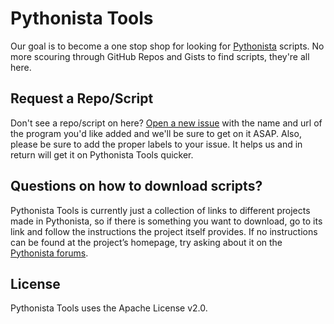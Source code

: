 Pythonista Tools
================

Our goal is to become a one stop shop for looking for [Pythonista](http://omz-software.com/pythonista/) scripts. No more scouring through GitHub Repos and Gists to find scripts, they're all here.

Request a Repo/Script
------------

Don't see a repo/script on here? [Open a new issue](https://github.com/Pythonista-Tools/Pythonista-Tools/issues/new?title=Please+add+this+link+to+Pythonista-Tools&body=URL:+) with the name and url of the program you'd like added and we'll be sure to get on it ASAP. Also, please be sure to add the proper labels to your issue. It helps us and in return will get it on Pythonista Tools quicker.

Questions on how to download scripts?
------------

Pythonista Tools is currently just a collection of links to different projects made in Pythonista, so if there is something you want to download, go to its link and follow the instructions the project itself provides. If no instructions can be found at the project’s homepage, try asking about it on the [Pythonista forums](http://omz-forums.appspot.com/pythonista).

License
------------

Pythonista Tools uses the Apache License v2.0.
